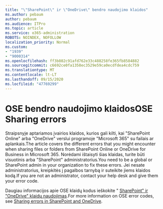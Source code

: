 ```yaml
---
title: "\"SharePoint\" ir \"OneDrive\" bendro naudojimo klaidos"
ms.author: pebaum
author: pebaum
ms.audience: ITPro
ms.topic: article
ms.service: o365-administration
ROBOTS: NOINDEX, NOFOLLOW
localization_priority: Normal
ms.custom:
- "1939"
- "9000314"
ms.openlocfilehash: ff3b802c91afd762e33c488258fe365fb8584882
ms.sourcegitcommit: c6692ce0fa1358ec3529e59ca0ecdfdea4cdc759
ms.translationtype: MT
ms.contentlocale: lt-LT
ms.lasthandoff: 09/15/2020
ms.locfileid: "47769299"
---
```

# <a name="ose-sharing-errors"></a><span data-ttu-id="9d4f5-102">OSE bendro naudojimo klaidos</span><span class="sxs-lookup"><span data-stu-id="9d4f5-102">OSE Sharing errors</span></span>

<span data-ttu-id="9d4f5-103">Straipsnyje aptariamos įvairios klaidos, kurios gali kilti, kai "SharePoint Online" arba "OneDrive" verslui programoje "Microsoft 365" su failais ar aplankais.</span><span class="sxs-lookup"><span data-stu-id="9d4f5-103">The article covers the different errors that you might encounter when sharing files or folders from SharePoint Online or OneDrive for Business in Microsoft 365.</span></span> <span data-ttu-id="9d4f5-104">Norėdami ištaisyti šias klaidas, turite būti visuotinis arba "SharePoint" administratorius.</span><span class="sxs-lookup"><span data-stu-id="9d4f5-104">You need to be a global or SharePoint admin in your organization to fix these errors.</span></span> <span data-ttu-id="9d4f5-105">Jei nesate administratorius, kreipkitės į pagalbos tarnybą ir suteikite jiems klaidos kodą.</span><span class="sxs-lookup"><span data-stu-id="9d4f5-105">If you are not an administrator, contact your help desk and give them your error code.</span></span>

<span data-ttu-id="9d4f5-106">Daugiau informacijos apie OSE klaidų kodus ieškokite " [SharePoint" ir "OneDrive" klaidų naudojimas](https://docs.microsoft.com/sharepoint/sharepoint-onedrive-error-message).</span><span class="sxs-lookup"><span data-stu-id="9d4f5-106">For more information on OSE error codes, see [Sharing errors in SharePoint and OneDrive](https://docs.microsoft.com/sharepoint/sharepoint-onedrive-error-message).</span></span>
